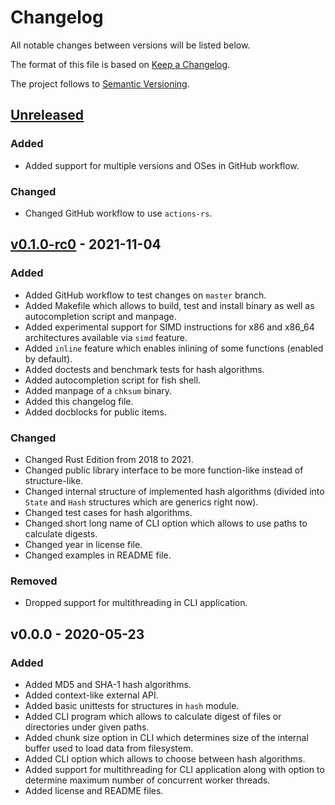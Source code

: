 # Changelog

All notable changes between versions will be listed below.

The format of this file is based on [Keep a Changelog](https://keepachangelog.com/en/1.0.0/).

The project follows to [Semantic Versioning](https://semver.org/spec/v2.0.0.html).

## [Unreleased](https://github.com/ventaquil/chksum/compare/v0.1.0-rc0...)

### Added
- Added support for multiple versions and OSes in GitHub workflow.

### Changed
- Changed GitHub workflow to use `actions-rs`.

## [v0.1.0-rc0](https://github.com/ventaquil/chksum/compare/v0.0.0...v0.1.0-rc0) - 2021-11-04

### Added
- Added GitHub workflow to test changes on `master` branch.
- Added Makefile which allows to build, test and install binary as well as autocompletion script and manpage.
- Added experimental support for SIMD instructions for x86 and x86_64 architectures available via `simd` feature.
- Added `inline` feature which enables inlining of some functions (enabled by default).
- Added doctests and benchmark tests for hash algorithms.
- Added autocompletion script for fish shell.
- Added manpage of a `chksum` binary.
- Added this changelog file.
- Added docblocks for public items.

### Changed
- Changed Rust Edition from 2018 to 2021.
- Changed public library interface to be more function-like instead of structure-like.
- Changed internal structure of implemented hash algorithms (divided into `State` and `Hash` structures which are generics right now).
- Changed test cases for hash algorithms.
- Changed short long name of CLI option which allows to use paths to calculate digests.
- Changed year in license file.
- Changed examples in README file.

### Removed
- Dropped support for multithreading in CLI application.

## v0.0.0 - 2020-05-23

### Added
- Added MD5 and SHA-1 hash algorithms.
- Added context-like external API.
- Added basic unittests for structures in `hash` module.
- Added CLI program which allows to calculate digest of files or directories under given paths.
- Added chunk size option in CLI which determines size of the internal buffer used to load data from filesystem.
- Added CLI option which allows to choose between hash algorithms.
- Added support for multithreading for CLI application along with option to determine maximum number of concurrent worker threads.
- Added license and README files.
